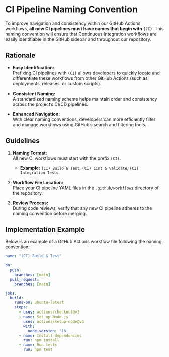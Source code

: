 # CI Pipeline Naming Convention

To improve navigation and consistency within our GitHub Actions workflows, **all new CI pipelines must have names that begin with `(CI)`**. This naming convention will ensure that Continuous Integration workflows are easily identifiable in the GitHub sidebar and throughout our repository.

## Rationale

- **Easy Identification:**  
  Prefixing CI pipelines with `(CI)` allows developers to quickly locate and differentiate these workflows from other GitHub Actions (such as deployments, releases, or custom scripts).

- **Consistent Naming:**  
  A standardized naming scheme helps maintain order and consistency across the project’s CI/CD pipelines.

- **Enhanced Navigation:**  
  With clear naming conventions, developers can more efficiently filter and manage workflows using GitHub’s search and filtering tools.

## Guidelines

1. **Naming Format:**  
   All new CI workflows must start with the prefix `(CI)`.  
   - **Example:** `(CI) Build & Test`, `(CI) Lint & Validate`, `(CI) Integration Tests`

2. **Workflow File Location:**  
   Place your CI pipeline YAML files in the `.github/workflows` directory of the repository.

4. **Review Process:**  
   During code reviews, verify that any new CI pipeline adheres to the naming convention before merging.

## Implementation Example

Below is an example of a GitHub Actions workflow file following the naming convention:

```yaml
name: "(CI) Build & Test"

on:
  push:
    branches: [main]
  pull_request:
    branches: [main]

jobs:
  build:
    runs-on: ubuntu-latest
    steps:
      - uses: actions/checkout@v3
      - name: Set up Node.js
        uses: actions/setup-node@v3
        with:
          node-version: '16'
      - name: Install dependencies
        run: npm install
      - name: Run tests
        run: npm test